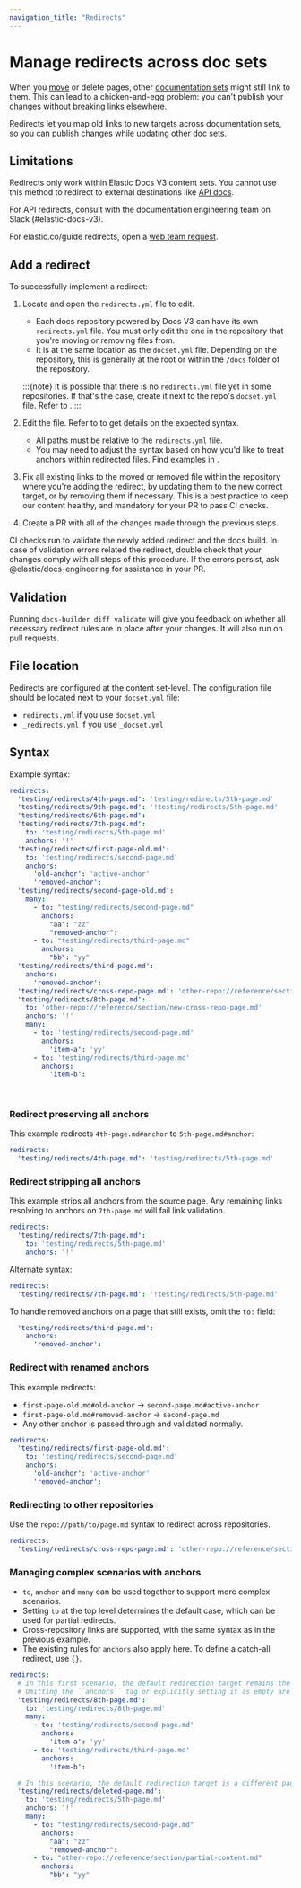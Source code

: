 ```yaml
---
navigation_title: "Redirects"
---
```


# Manage redirects across doc sets

When you [move](move.md) or delete pages, other [documentation sets](../configure/content-set/index.md) might still link to them. This can lead to a chicken-and-egg problem: you can't publish your changes without breaking links elsewhere.

Redirects let you map old links to new targets across documentation sets, so you can publish changes while updating other doc sets.

## Limitations

Redirects only work within Elastic Docs V3 content sets. You cannot use this method to redirect to external destinations like [API docs](https://www.elastic.co/docs/api/).

For API redirects, consult with the documentation engineering team on Slack (#elastic-docs-v3).

For elastic.co/guide redirects, open a [web team request](http://ela.st/web-request).

## Add a redirect

To successfully implement a redirect:

1. Locate and open the `redirects.yml` file to edit.
   - Each docs repository powered by Docs V3 can have its own `redirects.yml` file. You must only edit the one in the repository that you're moving or removing files from.
   - It is at the same location as the `docset.yml` file. Depending on the repository, this is generally at the root or within the `/docs` folder of the repository.

   :::{note}
   It is possible that there is no `redirects.yml` file yet in some repositories. If that's the case, create it next to the repo's `docset.yml` file. Refer to [](#file-location).
   :::

2. Edit the file. Refer to [](#syntax) to get details on the expected syntax.
   - All paths must be relative to the `redirects.yml` file.
   - You may need to adjust the syntax based on how you'd like to treat anchors within redirected files. Find examples in [](#syntax).

3. Fix all existing links to the moved or removed file within the repository where you're adding the redirect, by updating them to the new correct target, or by removing them if necessary. This is a best practice to keep our content healthy, and mandatory for your PR to pass CI checks.

4. Create a PR with all of the changes made through the previous steps. 

CI checks run to validate the newly added redirect and the docs build. 
In case of validation errors related the redirect, double check that your changes comply with all steps of this procedure. If the errors persist, ask @elastic/docs-engineering for assistance in your PR.

## Validation

Running `docs-builder diff validate` will give you feedback on whether all necessary redirect rules are in place after your changes. It will also run on pull requests.

## File location

Redirects are configured at the content set-level.
The configuration file should be located next to your `docset.yml` file:

* `redirects.yml` if you use `docset.yml`
* `_redirects.yml` if you use `_docset.yml`

## Syntax

Example syntax:

```yaml
redirects:
  'testing/redirects/4th-page.md': 'testing/redirects/5th-page.md'
  'testing/redirects/9th-page.md': '!testing/redirects/5th-page.md'
  'testing/redirects/6th-page.md':
  'testing/redirects/7th-page.md':
    to: 'testing/redirects/5th-page.md'
    anchors: '!'
  'testing/redirects/first-page-old.md':
    to: 'testing/redirects/second-page.md'
    anchors:
      'old-anchor': 'active-anchor'
      'removed-anchor':
  'testing/redirects/second-page-old.md':
    many:
      - to: "testing/redirects/second-page.md"
        anchors:
          "aa": "zz"
          "removed-anchor":
      - to: "testing/redirects/third-page.md"
        anchors:
          "bb": "yy"
  'testing/redirects/third-page.md':
    anchors:
      'removed-anchor':
  'testing/redirects/cross-repo-page.md': 'other-repo://reference/section/new-cross-repo-page.md'
  'testing/redirects/8th-page.md':
    to: 'other-repo://reference/section/new-cross-repo-page.md'
    anchors: '!'
    many:
      - to: 'testing/redirects/second-page.md'
        anchors:
          'item-a': 'yy'
      - to: 'testing/redirects/third-page.md'
        anchors:
          'item-b': 
            
  
```

### Redirect preserving all anchors

This example redirects `4th-page.md#anchor` to `5th-page.md#anchor`:

```yaml
redirects:
  'testing/redirects/4th-page.md': 'testing/redirects/5th-page.md'
```
### Redirect stripping all anchors

This example strips all anchors from the source page.
Any remaining links resolving to anchors on `7th-page.md` will fail link validation.

```yaml
redirects:
  'testing/redirects/7th-page.md':
    to: 'testing/redirects/5th-page.md'
    anchors: '!'
```

Alternate syntax:

```yaml
redirects:
  'testing/redirects/7th-page.md': '!testing/redirects/5th-page.md'
```

To handle removed anchors on a page that still exists, omit the `to:` field:

```yaml
  'testing/redirects/third-page.md':
    anchors:
      'removed-anchor':
```

### Redirect with renamed anchors

This example redirects:

- `first-page-old.md#old-anchor` → `second-page.md#active-anchor`
- `first-page-old.md#removed-anchor` → `second-page.md`
- Any other anchor is passed through and validated normally.

```yaml
redirects:
  'testing/redirects/first-page-old.md':
    to: 'testing/redirects/second-page.md'
    anchors:
      'old-anchor': 'active-anchor'
      'removed-anchor':
```

### Redirecting to other repositories

Use the `repo://path/to/page.md` syntax to redirect across repositories.

```yaml
redirects:
  'testing/redirects/cross-repo-page.md': 'other-repo://reference/section/new-cross-repo-page.md'
```

### Managing complex scenarios with anchors

* `to`, `anchor` and `many` can be used together to support more complex scenarios.
* Setting `to` at the top level determines the default case, which can be used for partial redirects.
* Cross-repository links are supported, with the same syntax as in the previous example.
* The existing rules for `anchors` also apply here. To define a catch-all redirect, use `{}`.

```yaml
redirects:
  # In this first scenario, the default redirection target remains the same page, with anchors being preserved. 
  # Omitting the ``anchors`` tag or explicitly setting it as empty are both supported.
  'testing/redirects/8th-page.md':
    to: 'testing/redirects/8th-page.md'
    many:
      - to: 'testing/redirects/second-page.md'
        anchors:
          'item-a': 'yy'
      - to: 'testing/redirects/third-page.md'
        anchors:
          'item-b':

  # In this scenario, the default redirection target is a different page, and anchors are dropped.
  'testing/redirects/deleted-page.md':
    to: 'testing/redirects/5th-page.md'
    anchors: '!'
    many:
      - to: "testing/redirects/second-page.md"
        anchors:
          "aa": "zz"
          "removed-anchor":
      - to: "other-repo://reference/section/partial-content.md"
        anchors:
          "bb": "yy"
```
